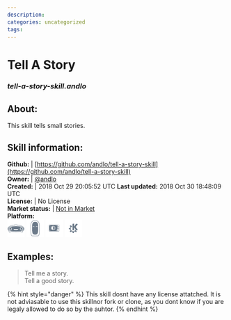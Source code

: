 ```yaml
--- 
description: 
categories: uncategorized   
tags:   
---
```


# Tell A Story  
### _tell-a-story-skill.andlo_  
## About:  
This skill tells small stories.

## Skill information:  
**Github:** | [https://github.com/andlo/tell-a-story-skill](https://github.com/andlo/tell-a-story-skill)  
**Owner:** | [@andlo](https://github.com/andlo)  
**Created:** | 2018 Oct 29 20:05:52 UTC  **Last updated:** 2018 Oct 30 18:48:09 UTC  
**License:** | No License  
**Market status:** | [Not in Market](https://market.mycroft.ai/skill/)  
**Platform:**  
 ![](../.gitbook/assets/mark-1-icon.png)  ![](../.gitbook/assets/mark-2-icon.png)  ![](../.gitbook/assets/picroft-icon.png)  ![](../.gitbook/assets/kde.png)   
## Examples:  
> Tell me a story.  
> Tell a good story.  
  
{% hint style="danger" %}
This skill dosnt have any license attatched. It is not adviasable to use this skillnor fork or clone, as you dont know if you are legaly allowed to do so by the auhtor.
{% endhint %}
